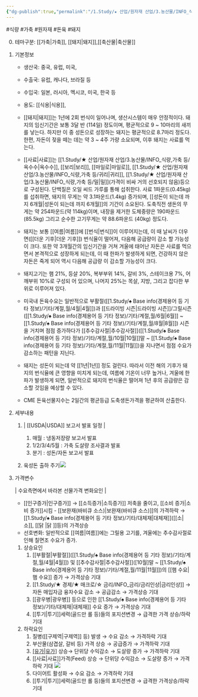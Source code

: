 ```yaml
---
{"dg-publish":true,"permalink":"/1.Study/★ 산업/원자재 산업/3.농산물/INFO_식량,가축 등/돈육/","created":"2023-05-29T10:35:27.682+09:00","updated":"2025-06-26T13:26:43.989+09:00"}
---
```


#식량 #가축 #원자재 #돈육 #돼지 


0. 테마구분: [[가축\|가축]], [[돼지\|돼지]],[[축산물\|축산물]]


1. 기본정보

	- 생산국: 중국, 유럽, 미국,
	- 수출국: 유럽, 캐나다, 브라질 등
	- 수입국:  일본, 러시아, 멕시코, 미국, 한국 등
	- 용도: [[식용\|식용]], 

	- [[돼지\|돼지]]는 1년에 2회 번식이 일어나며, 생산시스템이 매우 안정적이다. 돼지의 임신기간은 보통 3달 반 (114일) 정도이며, 평균적으로 9 ~ 10마리의 새끼를 낳는다. 하지만 이 중 성돈으로 성장하는 돼지는 평균적으로 8.7마리 정도다. 한편, 자돈이 젖을 떼는 데는 약 3 ~ 4주 가량 소요되며, 이후 돼지는 사료를 먹는다. 
	- [[사료\|사료]]는 [[1.Study/★ 산업/원자재 산업/3.농산물/INFO_식량,가축 등/옥수수\|옥수수]], [[보리\|보리]], [[마일로\|마일로]], [[1.Study/★ 산업/원자재 산업/3.농산물/INFO_식량,가축 등/귀리\|귀리]], [[1.Study/★ 산업/원자재 산업/3.농산물/INFO_식량,가축 등/밀\|밀]](가격이 비싸 거의 선호되지 않음)등으로 구성된다. 단백질은 오일 씨드 가루를 통해 섭취한다. 사료 1파운드(0.45kg)를 섭취하면, 돼지의 무게는 약 3.1파운드(1.4kg) 증가되며, [[성돈이 되는데 까지 6개월\|성돈이 되는데 까지 6개월]]의 기간이 소요된다. 도축직전 생돈의 무게는 약 254파운드(약 114kg)이며, 내장을 제거한 도체중량은 190파운드(85.5kg) 그리고 순수한 고기무게는 약 88.6파운드 (40kg) 정도다. 
	- 돼지는 보통 [[여름\|여름]]에 [[번식\|번식]]이 이루어지는데, 이 때 날씨가 더우면([[더운 기후\|더운 기후]]) 번식율이 떨어져, 다음해 공급량이 감소 할 가능성이 크다. 또한 약 3개월간의 임신기간을 거쳐 겨울에 태어난 자돈은 사료를 먹으면서 본격적으로 성장하게 되는데, 이 때 한파가 발생하게 되면, 건강하지 않은 자돈은 죽게 되어 역시 다음해 공급량 이 감소할 가능성이 크다. 
	- 돼지고기는 햄 21%, 등살 20%, 복부부위 14%, 갈비 3%, 스테이크용 7%, 어깨부위 10%로 구성되 어 있으며, 나머지 25%는 목살, 지방, 그리고 잡다한 부위로 이루어져 있다. 
	- 미국내 돈육수요는 일반적으로 부활절([[1.Study/♠ Base info(경제용어 등 기타 정보)/기타/계절,월/4월\|4월]])과 [[드라이빙 시즌\|드라이빙 시즌]]/그릴시즌([[1.Study/♠ Base info(경제용어 등 기타 정보)/기타/계절,월/6월\|6월]] ~ [[1.Study/♠ Base info(경제용어 등 기타 정보)/기타/계절,월/8월\|8월]]) 시즌을 거치며 점점 증가하다가 [[추수감사절\|추수감사절]]([[1.Study/♠ Base info(경제용어 등 기타 정보)/기타/계절,월/10월\|10월]]말 ~ [[1.Study/♠ Base info(경제용어 등 기타 정보)/기타/계절,월/11월\|11월]])을 지나면서 점점 수요가 감소하는 패턴을 지닌다. 
	- 돼지는 성돈이 되는데 약 [[1년\|1년]] 정도 걸린다. 따라서 이전 해의 기후가 돼지의 번식율에 큰 영향을 미치게 되는데, 여름에 기온이 너무 높거나, 겨울에 한파가 발생하게 되면, 일반적으로 돼지의 번식율은 떨어져 1년 후의 공급량은 감소할 것임을 예상할 수 있다. 
	- CME 돈육선물지수는 2일간의 평균등급 도축생돈가격을 평균하여 산출한다.


2. 세부내용
	1. | [[USDA\|USDA]] 보고서 발표 일정 | 
		1. 매월 : 냉동저장량 보고서 발표 
		2. 1/2/3/4/5월 : 가축 도살량 조사결과 발표 
		3. 분기 : 성돈/자돈 보고서 발표
		   
	2. 육성돈 출하 주기![](https://i.imgur.com/tPot4bW.jpg)


3. 가격변수

	| 수요측면에서 바라본 선물가격 변화요인 |

	 - [[인구증가\|인구증가]] → [[소득증가\|소득증가]] 저축을 줄이고, [[소비 증가\|소비 증가]]시킴 - [[보완재(바비큐 소스)\|보완재(바비큐 소스)]]의 가격하락 → [[1.Study/♠ Base info(경제용어 등 기타 정보)/기타/대체재\|대체재]]([[소\|소]], [[닭 \|닭 ]]등)의 가격상승 
	 - 선호변화: 일반적으로 [[여름\|여름]]에는 그릴용 고기를, 겨울에는 추수감사절로 인해 칠면조 수요가 증가.

	1. 상승요인
		1. [[부활절\|부활절]]([[1.Study/♠ Base info(경제용어 등 기타 정보)/기타/계절,월/4월\|4월]]) 및 [[추수감사절\|추수감사절]]([10월]말 ~ [[1.Study/♠ Base info(경제용어 등 기타 정보)/기타/계절,월/11월\|11월]])의 [[햄 수요\|햄 수요]] 증가 → 가격상승 기대
		2. [[1.Study/★ 경제/★ 매크로/☆ 금리/INFO_금리/금리인상\|금리인상]] → 자돈 매입자금 융자수요 감소 → 공급감소 → 가격상승 기대
		3. [[광우병\|광우병]] 등으로 인한 [[1.Study/♠ Base info(경제용어 등 기타 정보)/기타/대체재\|대체재]] 수요 증가 → 가격상승 기대
		4. [[투기\|투기]]세력(골드만 롤 등)들의 포지션변경 → 급격한 가격 상승/하락 기대
	2. 하락요인
		1. 질병([[구제역\|구제역]] 등) 발생 → 수요 감소 → 가격하락 기대 
		2. 부산물(삼겹살, 갈비 등) 가격 상승 → 공급증가 → 가격하락 기대 
		3. [[유가\|유가]](Oil) 상승→ 단위당 수익감소 → 도살량 증가 → 가격하락 기대 
		4. [[사료\|사료]]가격(Feed) 상승 → 단위당 수익감소 → 도살량 증가 → 가격하락 기대 ![](https://i.imgur.com/U8NCsPW.jpg)
		6. 다이어트 활성화 → 수요 감소 → 가격하락 기대
		7. [[투기\|투기]]세력(골드만 롤 등)들의 포지션변경 → 급격한 가격상승/하락 기대
	